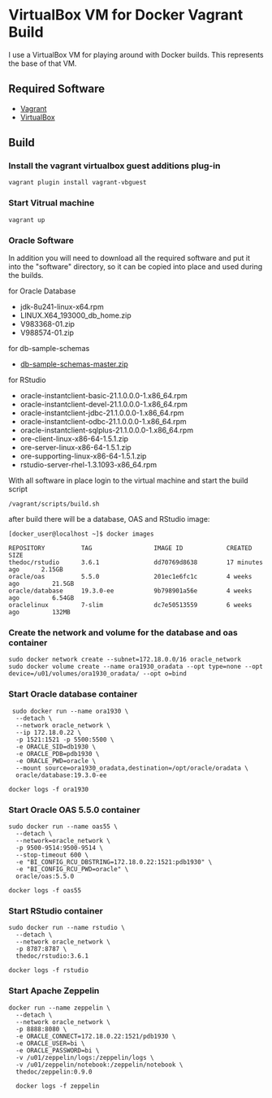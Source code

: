# VirtualBox VM for Docker Vagrant Build

I use a VirtualBox VM for playing around with Docker builds. This represents the base of that VM.

## Required Software

* [Vagrant](https://www.vagrantup.com/downloads.html)
* [VirtualBox](https://www.virtualbox.org/wiki/Downloads)

## Build

### Install the vagrant virtualbox guest additions plug-in

```
vagrant plugin install vagrant-vbguest
```

### Start Vitrual machine
```
vagrant up
```

### Oracle Software
In addition you will need to download all the required software and put it into the "software" directory, so it can be copied into place and used during the builds.

for Oracle Database
- jdk-8u241-linux-x64.rpm
- LINUX.X64_193000_db_home.zip
- V983368-01.zip
- V988574-01.zip

for db-sample-schemas
- [db-sample-schemas-master.zip](https://github.com/oracle/db-sample-schemas/archive/master.zip)

for RStudio
- oracle-instantclient-basic-21.1.0.0.0-1.x86_64.rpm
- oracle-instantclient-devel-21.1.0.0.0-1.x86_64.rpm
- oracle-instantclient-jdbc-21.1.0.0.0-1.x86_64.rpm
- oracle-instantclient-odbc-21.1.0.0.0-1.x86_64.rpm
- oracle-instantclient-sqlplus-21.1.0.0.0-1.x86_64.rpm
- ore-client-linux-x86-64-1.5.1.zip
- ore-server-linux-x86-64-1.5.1.zip
- ore-supporting-linux-x86-64-1.5.1.zip
- rstudio-server-rhel-1.3.1093-x86_64.rpm

With all software in place login to the virtual machine and start the build script
```
/vagrant/scripts/build.sh
```
after build there will be a database, OAS and RStudio image:

```
[docker_user@localhost ~]$ docker images

REPOSITORY          TAG                 IMAGE ID            CREATED             SIZE
thedoc/rstudio      3.6.1               dd70769d8638        17 minutes ago      2.15GB
oracle/oas          5.5.0               201ec1e6fc1c        4 weeks ago         21.5GB
oracle/database     19.3.0-ee           9b798901a56e        4 weeks ago         6.54GB
oraclelinux         7-slim              dc7e50513559        6 weeks ago         132MB
```

### Create the network and volume for the database and oas container
```
sudo docker network create --subnet=172.18.0.0/16 oracle_network
sudo docker volume create --name ora1930_oradata --opt type=none --opt device=/u01/volumes/ora1930_oradata/ --opt o=bind
```

### Start Oracle database container
```
 sudo docker run --name ora1930 \
  --detach \
  --network oracle_network \
  --ip 172.18.0.22 \
  -p 1521:1521 -p 5500:5500 \
  -e ORACLE_SID=db1930 \
  -e ORACLE_PDB=pdb1930 \
  -e ORACLE_PWD=oracle \
  --mount source=ora1930_oradata,destination=/opt/oracle/oradata \
  oracle/database:19.3.0-ee

docker logs -f ora1930
```

### Start Oracle OAS 5.5.0 container
```
sudo docker run --name oas55 \
  --detach \
  --network=oracle_network \
  -p 9500-9514:9500-9514 \
  --stop-timeout 600 \
  -e "BI_CONFIG_RCU_DBSTRING=172.18.0.22:1521:pdb1930" \
  -e "BI_CONFIG_RCU_PWD=oracle" \
  oracle/oas:5.5.0

docker logs -f oas55
```

### Start RStudio container
```
sudo docker run --name rstudio \
  --detach \
  --network oracle_network \
  -p 8787:8787 \
  thedoc/rstudio:3.6.1

docker logs -f rstudio
```

### Start Apache Zeppelin
```
docker run --name zeppelin \
  --detach \
  --network oracle_network \
  -p 8888:8080 \
  -e ORACLE_CONNECT=172.18.0.22:1521/pdb1930 \
  -e ORACLE_USER=bi \
  -e ORACLE_PASSWORD=bi \
  -v /u01/zeppelin/logs:/zeppelin/logs \
  -v /u01/zeppelin/notebook:/zeppelin/notebook \
  thedoc/zeppelin:0.9.0

  docker logs -f zeppelin
```
